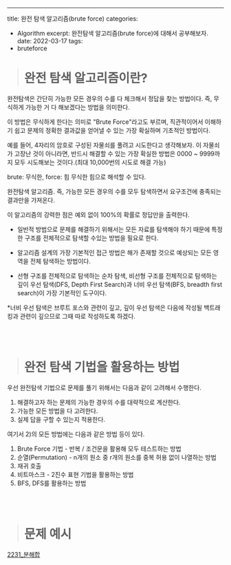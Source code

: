 ---
title: 완전 탐색 알고리즘(brute force)
categories: 
  - Algorithm
excerpt: 완전탐색 알고리즘(brute force)에 대해서 공부해보자.
date: 2022-03-17
tags:
- bruteforce





> # 완전 탐색 알고리즘이란?


완전탐색은 간단히 가능한 모든 경우의 수를 다 체크해서 정답을 찾는 방법이다. 즉, 무식하게 가능한 거 다 해보겠다는 방법을 의미한다.

이 방법은 무식하게 한다는 의미로 "Brute Force"라고도 부르며, 직관적이어서 이해하기 쉽고 문제의 정확한 결과값을 얻어낼 수 있는 가장 확실하며 기초적인 방법이다.

예를 들어, 4자리의 암호로 구성된 자물쇠를 풀려고 시도한다고 생각해보자. 이 자물쇠가 고장난 것이 아니라면, 반드시 해결할 수 있는 가장 확실한 방법은 0000 ~ 9999까지 모두 시도해보는 것이다.(최대 10,000번의 시도로 해결 가능)


brute: 무식한, force: 힘   무식한 힘으로 해석할 수 있다.

완전탐색 알고리즘. 즉, 가능한 모든 경우의 수를 모두 탐색하면서 요구조건에 충족되는 결과만을 가져온다.

이 알고리즘의 강력한 점은 예외 없이 100%의 확률로 정답만을 출력한다.

 

   - 일반적 방법으로 문제를 해결하기 위해서는 모든 자료를 탐색해야 하기 때문에 특정한 구조를 전체적으로 탐색할 수있는 방법을 필요로 한다.

   - 알고리즘 설계의 가장 기본적인 접근 방법은 해가 존재할 것으로 예상되는 모든 영역을 전체 탐색하는 방법이다.

   - 선형 구조를 전체적으로 탐색하는 순차 탐색, 비선형 구조를 전체적으로 탐색하는 깊이 우선 탐색(DFS, Depth First Search)과 너비 우선 탐색(BFS, breadth first search)이 가장 기본적인 도구이다.

*너비 우선 탐색은 브루트 포스와 관련이 깊고, 깊이 우선 탐색은 다음에 작성될 백트래킹과 관련이 깊으므로 그때 따로 작성하도록 하겠다.

       
<br />
<br />


> # 완전 탐색 기법을 활용하는 방법


우선 완전탐색 기법으로 문제를 풀기 위해서는 다음과 같이 고려해서 수행한다.

1. 해결하고자 하는 문제의 가능한 경우의 수를 대략적으로 계산한다.
2. 가능한 모든 방법을 다 고려한다.
3. 실제 답을 구할 수 있는지 적용한다.

여기서 2)의 모든 방법에는 다음과 같은 방법 등이 있다.

1. Brute Force 기법 - 반복 / 조건문을 활용해 모두 테스트하는 방법
2. 순열(Permutation) - n개의 원소 중 r개의 원소를 중복 허용 없이 나열하는 방법
3. 재귀 호출
4. 비트마스크 - 2진수 표현 기법을 활용하는 방법
5. BFS, DFS를 활용하는 방법
<br />
<br />

> # 문제 예시


[2231_분해합](https://www.acmicpc.net/problem/1002)
